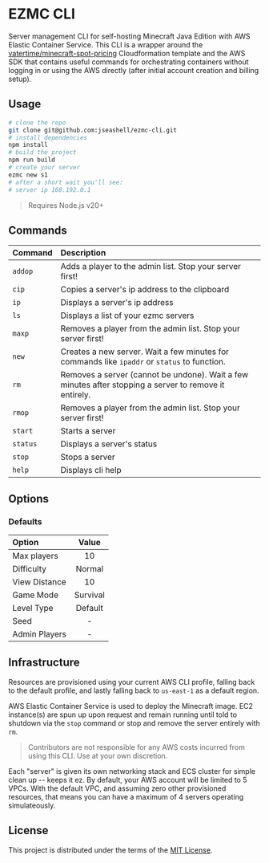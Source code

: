 # EZMC CLI

Server management CLI for self-hosting Minecraft Java Edition with AWS Elastic Container Service. This CLI is a wrapper around the [vatertime/minecraft-spot-pricing](https://github.com/vatertime/minecraft-spot-pricing) Cloudformation template and the AWS SDK that contains useful commands for orchestrating containers without logging in or using the AWS directly (after initial account creation and billing setup).

## Usage

```sh
# clone the repo
git clone git@github.com:jseashell/ezmc-cli.git
# install dependencies
npm install
# build the project
npm run build
# create your server
ezmc new s1
# after a short wait you'll see:
# server ip 168.192.0.1
```

> Requires Node.js v20+

## Commands

| Command  | Description                                                                                            |
| :------- | :----------------------------------------------------------------------------------------------------- |
| `addop`  | Adds a player to the admin list. Stop your server first!                                               |
| `cip`    | Copies a server's ip address to the clipboard                                                          |
| `ip`     | Displays a server's ip address                                                                         |
| `ls`     | Displays a list of your ezmc servers                                                                   |
| `maxp`   | Removes a player from the admin list. Stop your server first!                                          |
| `new`    | Creates a new server. Wait a few minutes for commands like `ipaddr` or `status` to function.           |
| `rm`     | Removes a server (cannot be undone). Wait a few minutes after stopping a server to remove it entirely. |
| `rmop`   | Removes a player from the admin list. Stop your server first!                                          |
| `start`  | Starts a server                                                                                        |
| `status` | Displays a server's status                                                                             |
| `stop`   | Stops a server                                                                                         |
| `help`   | Displays cli help                                                                                      |

## Options

### Defaults

| Option        |  Value   |
| :------------ | :------: |
| Max players   |    10    |
| Difficulty    |  Normal  |
| View Distance |    10    |
| Game Mode     | Survival |
| Level Type    | Default  |
| Seed          |    -     |
| Admin Players |    -     |

## Infrastructure

Resources are provisioned using your current AWS CLI profile, falling back to the default profile, and lastly falling back to `us-east-1` as a default region.

AWS Elastic Container Service is used to deploy the Minecraft image. EC2 instance(s) are spun up upon request and remain running until told to shutdown via the `stop` command or stop and remove the server entirely with `rm`.

> Contributors are not responsible for any AWS costs incurred from using this CLI. Use at your own discretion.

Each "server" is given its own networking stack and ECS cluster for simple clean up -- keeps it ez. By default, your AWS account will be limited to 5 VPCs. With the default VPC, and assuming zero other provisioned resources, that means you can have a maximum of 4 servers operating simulateously.

## License

This project is distributed under the terms of the [MIT License](./LICENSE).
